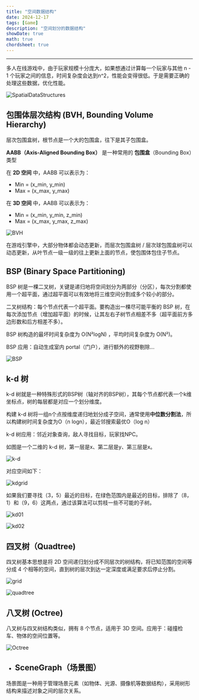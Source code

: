 ```yaml
---
title: "空间数据结构"
date: 2024-12-17
tags: [Game]
description: "空间划分的数据结构"
showDate: true
math: true
chordsheet: true
---
```


---

多人在线游戏中，由于玩家规模十分庞大，如果想通过计算每一个玩家与其他 n - 1 个玩家之间的信息，时间复杂度会达到n^2，性能会变得很低。于是需要正确的处理这些数据，优化性能。

![SpatialDataStructures](/images/Grid/SpatialDataStructures.png)

## 包围体层次结构 (BVH, Bounding Volume Hierarchy)

层次包围盒树，根节点是一个大的包围盒，往下是其子包围盒。

**AABB（Axis-Aligned Bounding Box）** 是一种常用的 **包围盒**（Bounding Box）类型

在 **2D 空间** 中，AABB 可以表示为：

- Min = (x_min, y_min)
- Max = (x_max, y_max)

在 **3D 空间** 中，AABB 可以表示为：

- Min = (x_min, y_min, z_min)
- Max = (x_max, y_max, z_max)

![BVH](/images/Grid/BVH.png)

在游戏引擎中，大部分物体都会动态更新，而层次包围盒树 / 层次球包围盒树可以动态更新，从叶节点一级一级的往上更新上面的节点，使包围体包住子节点。

## BSP (Binary Space Partitioning)

BSP 树是一棵二叉树，关键是递归地将空间划分为两部分（分区），每次分割都使用一个超平面，通过超平面可以有效地将三维空间分割成多个较小的部分。

二叉树结构：每个节点代表一个超平面。要构造出一棵尽可能平衡的 BSP 树，在每次添加节点（增加超平面）的时候，让其左右子树节点相差不多（超平面前方多边形数和后方相差不多）。

BSP 树构造的最坏时间复杂度为 O(N²logN) ，平均时间复杂度为 O(N²)。

BSP 应用：自动生成室内 portal（门户），进行额外的视野剔除...

![BSP](/images/Grid/BSP.png)

## k-d 树

k-d 树就是一种特殊形式的BSP树（轴对齐的BSP树），其每个节点都代表一个k维坐标点，树的每层都是对应一个划分维度。

构建 k-d 树将一组n个点按维度递归地划分成子空间，通常使用**中位数分割法**，所以构建树时间复杂度为O（n logn），最近邻搜索最优O（log n）

k-d 树应用：邻近对象查询，敌人寻找目标，玩家找NPC。

如图是一个二维的 k-d 树，第一层是x、第二层是y、第三层是x。



![k-d](/images/Grid/k-d.png)

对应空间如下：

![kdgrid](/images/Grid/kdgrid.png)

如果我们要寻找（3，5）最近的目标，在绿色范围内是最近的目标，排除了（8，1）和（9，6）这两点，通过该算法可以剪枝一些不可能的子树。

![kd01](/images/Grid/kd01.png)

![kd02](/images/Grid/kd02.png)

## 四叉树（Quadtree)

四叉树基本思想是将 2D 空间递归划分成不同层次的树结构，将已知范围的空间等分成 4 个相等的空间，直到树的层次到达一定深度或满足要求后停止分割。

![grid](/images/Grid/grid.png)

![quadtree](/images/Grid/quadtree.png)

## 八叉树 (Octree)

八叉树与四叉树结构类似，拥有 8 个节点，适用于 3D 空间。应用于：碰撞检车、物体的空间位置等。

![Octree](/images/Grid/Octree.png)

- ## SceneGraph（场景图）

场景图是一种用于管理场景元素（如物体、光源、摄像机等数据结构），采用树形结构来描述对象之间的层次关系。

